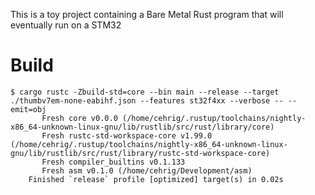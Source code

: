This is a toy project containing a Bare Metal Rust program that will eventually run on a STM32

# Build

```
$ cargo rustc -Zbuild-std=core --bin main --release --target ./thumbv7em-none-eabihf.json --features st32f4xx --verbose -- --emit=obj
       Fresh core v0.0.0 (/home/cehrig/.rustup/toolchains/nightly-x86_64-unknown-linux-gnu/lib/rustlib/src/rust/library/core)
       Fresh rustc-std-workspace-core v1.99.0 (/home/cehrig/.rustup/toolchains/nightly-x86_64-unknown-linux-gnu/lib/rustlib/src/rust/library/rustc-std-workspace-core)
       Fresh compiler_builtins v0.1.133
       Fresh asm v0.1.0 (/home/cehrig/Development/asm)
    Finished `release` profile [optimized] target(s) in 0.02s
```